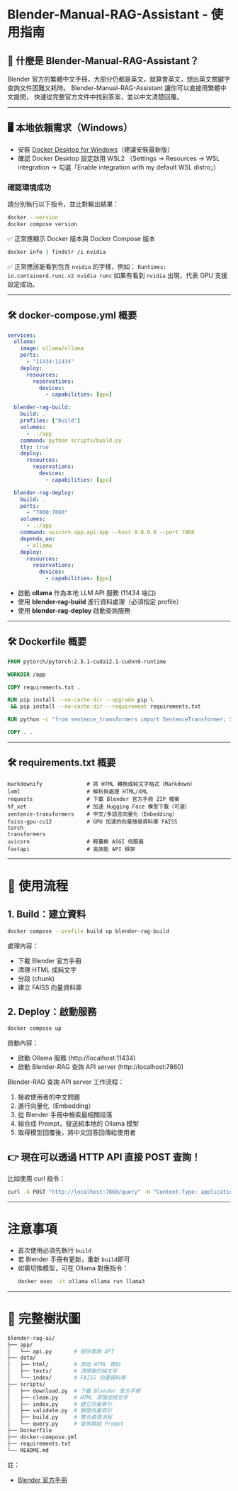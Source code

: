 # Blender-Manual-RAG-Assistant - 使用指南

## 📖 什麼是 Blender-Manual-RAG-Assistant？

Blender 官方的繁體中文手冊，大部分仍都是英文，就算會英文，想出英文關鍵字查詢文件困難又耗時。
Blender-Manual-RAG-Assistant 讓你可以直接用繁體中文提問，
快速從完整官方文件中找到答案，並以中文清楚回覆。

---

## 🖥️ 本地依賴需求（Windows）

- 安裝 [Docker Desktop for Windows](https://www.docker.com/products/docker-desktop/)（建議安裝最新版）
- 確認 Docker Desktop 設定啟用 WSL2
（Settings → Resources → WSL integration → 勾選「Enable integration with my default WSL distro」）

### 確認環境成功

請分別執行以下指令，並比對輸出結果：

```bash
docker --version
docker compose version
```
✅ 正常應顯示 Docker 版本與 Docker Compose 版本

```bash
docker info | findstr /i nvidia
```
✅ 正常應該能看到包含 `nvidia` 的字樣，例如：
`Runtimes: io.containerd.runc.v2 nvidia runc`
如果有看到 `nvidia` 出現，代表 GPU 支援設定成功。

---

## 🛠️ docker-compose.yml 概要

```yaml
services:
  ollama:
    image: ollama/ollama
    ports:
      - "11434:11434"
    deploy:
      resources:
        reservations:
          devices:
            - capabilities: [gpu]

  blender-rag-build:
    build: .
    profiles: ["build"]
    volumes:
      - .:/app
    command: python scripts/build.py
    tty: true
    deploy:
      resources:
        reservations:
          devices:
            - capabilities: [gpu]

  blender-rag-deploy:
    build: .
    ports:
      - "7860:7860"
    volumes:
      - .:/app
    command: uvicorn app.api:app --host 0.0.0.0 --port 7860
    depends_on:
      - ollama
    deploy:
      resources:
        reservations:
          devices:
            - capabilities: [gpu]
```

- 啟動 **ollama** 作為本地 LLM API 服務 (11434 端口)
- 使用 **blender-rag-build** 進行資料處理（必須指定 profile）
- 使用 **blender-rag-deploy** 啟動查詢服務

---

## 🛠️ Dockerfile 概要

```Dockerfile
FROM pytorch/pytorch:2.5.1-cuda12.1-cudnn9-runtime

WORKDIR /app

COPY requirements.txt .

RUN pip install --no-cache-dir --upgrade pip \
 && pip install --no-cache-dir --requirement requirements.txt

RUN python -c "from sentence_transformers import SentenceTransformer; SentenceTransformer('sentence-transformers/paraphrase-multilingual-MiniLM-L12-v2')"

COPY . .
```

---

## 🛠️ requirements.txt 概要

```text
markdownify              # 將 HTML 轉換成純文字格式（Markdown）
lxml                     # 解析與處理 HTML/XML
requests                 # 下載 Blender 官方手冊 ZIP 檔案
hf_xet                   # 加速 Hugging Face 模型下載（可選）
sentence-transformers    # 中文/多語言向量化（Embedding）
faiss-gpu-cu12           # GPU 加速的向量搜尋資料庫 FAISS
torch
transformers
uvicorn                  # 輕量級 ASGI 伺服器
fastapi                  # 高效能 API 框架
```

---

# 🚀 使用流程

## 1. Build：建立資料

```bash
docker compose --profile build up blender-rag-build
```

處理內容：
- 下載 Blender 官方手冊
- 清理 HTML 成純文字
- 分段 (chunk)
- 建立 FAISS 向量資料庫

## 2. Deploy：啟動服務

```bash
docker compose up
```

啟動內容：
- 啟動 Ollama 服務 (http://localhost:11434)
- 啟動 Blender-RAG 查詢 API server (http://localhost:7860)

Blender-RAG 查詢 API server 工作流程：
1. 接收使用者的中文問題
2. 進行向量化（Embedding）
3. 從 Blender 手冊中檢索最相關段落
4. 組合成 Prompt，發送給本地的 Ollama 模型
5. 取得模型回覆後，將中文回答回傳給使用者

## 👉 現在可以透過 HTTP API 直接 POST 查詢！
比如使用 curl 指令：

```bash
curl -X POST "http://localhost:7860/query" -H "Content-Type: application/json" -d '{"question":"如何在 Blender 中使用鏡像？"}'
```

---

# 注意事項

- 首次使用必須先執行 `build`
- 若 Blender 手冊有更新，重新 `build`即可
- 如需切換模型，可在 Ollama 對應指令：
  ```bash
  docker exec -it ollama ollama run llama3
  ```

---

# 💼 完整樹狀圖

```bash
blender-rag-ai/
├── app/
│   └── api.py       # 提供查詢 API
├── data/
│   ├── html/        # 原始 HTML 資料
│   ├── texts/       # 清理後的純文字
│   └── index/       # FAISS 向量資料庫
├── scripts/
│   ├── download.py  # 下載 Blender 官方手冊
│   ├── clean.py     # HTML 清理成純文字
│   ├── index.py     # 建立向量索引
│   ├── validate.py  # 驗證向量索引
│   ├── build.py     # 整合處理流程
│   └── query.py     # 查詢與組 Prompt
├── Dockerfile
├── docker-compose.yml
├── requirements.txt
└── README.md
```

註：
- [Blender 官方手冊](https://docs.blender.org/manual/en/latest/blender_manual_html.zip)
